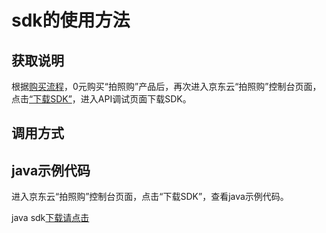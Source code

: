 # **sdk的使用方法**

## 获取说明 
根据[购买流程](../Pricing/Purchase-Process.md)，0元购买“拍照购”产品后，再次进入京东云“拍照购”控制台页面，点击[“下载SDK”](https://jdai.oss.cn-north-1.jcloudcs.com/aisdk/sdk/java.zip)，进入API调试页面下载SDK。

## 调用方式

## java示例代码
进入京东云“拍照购”控制台页面，点击“下载SDK”，查看java示例代码。

java sdk[下载请点击](https://jdai.oss.cn-north-1.jcloudcs.com/aisdk/sdk/java.zip)

